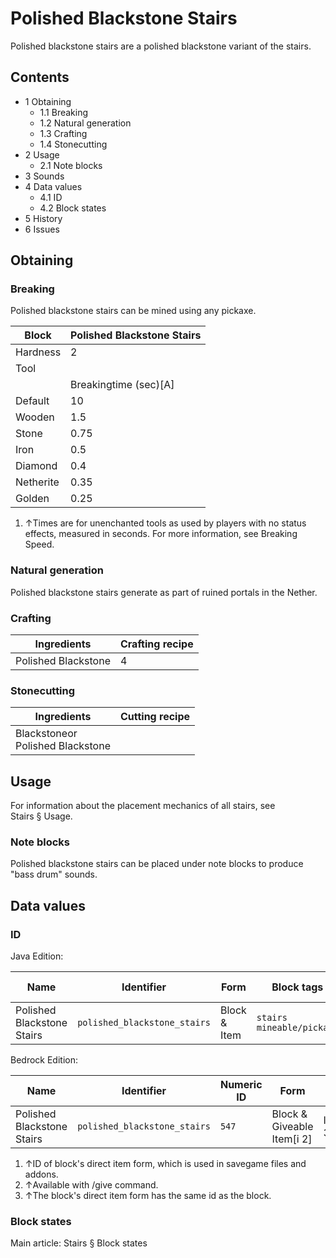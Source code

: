 # Polished Blackstone Stairs
Polished blackstone stairs are a polished blackstone variant of the stairs.

## Contents
- 1 Obtaining
	- 1.1 Breaking
	- 1.2 Natural generation
	- 1.3 Crafting
	- 1.4 Stonecutting
- 2 Usage
	- 2.1 Note blocks
- 3 Sounds
- 4 Data values
	- 4.1 ID
	- 4.2 Block states
- 5 History
- 6 Issues

## Obtaining
### Breaking
Polished blackstone stairs can be mined using any pickaxe.

| Block     | Polished Blackstone Stairs |
|-----------|----------------------------|
| Hardness  | 2                          |
| Tool      |                            |
|           | Breakingtime (sec)[A]      |
| Default   | 10                         |
| Wooden    | 1.5                        |
| Stone     | 0.75                       |
| Iron      | 0.5                        |
| Diamond   | 0.4                        |
| Netherite | 0.35                       |
| Golden    | 0.25                       |

1. ↑Times are for unenchanted tools as used by players with no status effects, measured in seconds. For more information, see Breaking Speed.

### Natural generation
Polished blackstone stairs generate as part of ruined portals in the Nether.

### Crafting
| Ingredients         | Crafting recipe |
|---------------------|-----------------|
| Polished Blackstone | 4               |

### Stonecutting
| Ingredients                          | Cutting recipe |
|--------------------------------------|----------------|
| Blackstoneor<br/>Polished Blackstone |                |

## Usage
For information about the placement mechanics of all stairs, see Stairs § Usage.

### Note blocks
Polished blackstone stairs can be placed under note blocks to produce "bass drum" sounds.

## Data values
### ID
Java Edition:

| Name                       | Identifier                   | Form         | Block tags                      | Item tags | Translation key                              |
|----------------------------|------------------------------|--------------|---------------------------------|-----------|----------------------------------------------|
| Polished Blackstone Stairs | `polished_blackstone_stairs` | Block & Item | `stairs`<br/>`mineable/pickaxe` | `stairs`  | `block.minecraft.polished_blackstone_stairs` |

Bedrock Edition:

| Name                       | Identifier                   | Numeric ID | Form                       | Item ID[i 1]   | Translation key                        |
|----------------------------|------------------------------|------------|----------------------------|----------------|----------------------------------------|
| Polished Blackstone Stairs | `polished_blackstone_stairs` | `547`      | Block & Giveable Item[i 2] | Identical[i 3] | `tile.polished_blackstone_stairs.name` |

1. ↑ID of block's direct item form, which is used in savegame files and addons.
2. ↑Available with /give command.
3. ↑The block's direct item form has the same id as the block.

### Block states
Main article: Stairs § Block states
